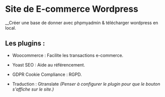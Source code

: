 # Site de E-commerce Wordpress


__Créer une base de donner avec phpmyadmin & télécharger wordpress en local.


## Les plugins :

  - Woocommerce : Facilite les transactions e-commerce.
  
  - Yoast SEO : Aide au référencement.
  
  - GDPR Cookie Compliance : RGPD.
  
  - Traduction : Gtranslate *(Penser à configurer le plugin pour que le bouton s'affiche sur le site.)*
